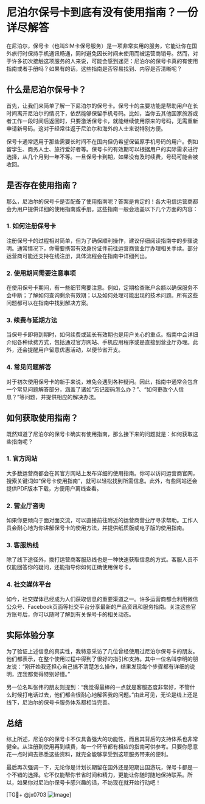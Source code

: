 # 尼泊尔保号卡到底有没有使用指南？一份详尽解答

在尼泊尔，保号卡（也叫SIM卡保号服务）是一项非常实用的服务，它能让你在国外旅行时保持手机通讯畅通，同时避免因长时间未使用而被运营商销号。然而，对于许多初次接触这项服务的人来说，可能会感到迷茫：尼泊尔的保号卡真的有使用指南或者手册吗？如果有的话，这些指南是否容易找到、内容是否清晰呢？

## 什么是尼泊尔保号卡？

首先，让我们来简单了解一下尼泊尔的保号卡。保号卡的主要功能是帮助用户在长时间离开尼泊尔的情况下，依然能够保留手机号码。比如，当你去其他国家旅游或者工作一段时间后返回时，只要激活保号卡，就能继续使用原来的号码，无需重新申请新号码。这对于经常往返于尼泊尔和海外的人士来说特别方便。

保号卡通常适用于那些需要长时间不在国内但仍希望保留原手机号码的用户。例如留学生、商务人士、旅行爱好者等。保号卡的有效期可以根据用户的实际需求进行选择，从几个月到一年不等。一旦保号卡到期，如果没有及时续费，号码可能会被收回。

## 是否存在使用指南？

那么，尼泊尔的保号卡是否配备了使用指南呢？答案是肯定的！各大电信运营商都会为用户提供详细的使用指南或手册。这些指南一般会涵盖以下几个方面的内容：

### 1. 如何注册保号卡
注册保号卡的过程相对简单，但为了确保顺利操作，建议仔细阅读指南中的步骤说明。通常情况下，你需要携带有效身份证件前往运营商营业厅办理相关手续。部分运营商可能还支持在线注册，具体流程会在指南中详细列出。

### 2. 使用期间需要注意事项
在使用保号卡期间，有一些细节需要注意。例如，定期检查账户余额以确保服务不会中断；了解如何查询剩余有效期；以及如何处理可能出现的技术问题。所有这些问题都可以在指南中找到解决方案。

### 3. 续费与延期方法
当保号卡即将到期时，如何续费或延长有效期也是用户关心的重点。指南中会详细介绍各种续费方式，包括通过官方网站、手机应用程序或是直接到营业厅办理。此外，还会提醒用户留意优惠活动，以便节省开支。

### 4. 常见问题解答
对于初次使用保号卡的新手来说，难免会遇到各种疑问。因此，指南中通常会包含一个常见问题解答部分，涵盖了诸如“忘记密码怎么办？”、“如何更改个人信息？”等问题，并提供相应的解决办法。

## 如何获取使用指南？

既然知道了尼泊尔的保号卡确实有使用指南，那么接下来的问题就是：如何获取这些指南呢？

### 1. 官方网站
大多数运营商都会在其官方网站上发布详细的使用指南。你可以访问运营商官网，搜索关键词如“保号卡使用指南”，就可以轻松找到所需信息。此外，有些网站还会提供PDF版本下载，方便用户离线查看。

### 2. 营业厅咨询
如果你更倾向于面对面交流，可以直接前往附近的运营商营业厅寻求帮助。工作人员会耐心地为你讲解保号卡的使用方法，并提供纸质版或电子版的使用指南。

### 3. 客服热线
除了线下途径外，拨打运营商客服热线也是一种快速获取信息的方式。客服人员不仅能回答你的疑问，还能指导你如何正确使用保号卡。

### 4. 社交媒体平台
如今，社交媒体已经成为人们获取信息的重要渠道之一。许多运营商都会利用微信公众号、Facebook页面等社交平台分享最新的产品资讯和服务指南。关注这些官方账号后，你可以随时了解到有关保号卡的相关动态。

## 实际体验分享

为了验证上述信息的真实性，我特意采访了几位曾经使用过尼泊尔保号卡的朋友。他们都表示，在整个使用过程中得到了很好的指引和支持。其中一位名叫李明的朋友说：“刚开始我还担心自己搞不清楚怎么操作，结果发现每个步骤都有详细的说明，连我都觉得特别好懂。”

另一位名叫张伟的朋友则提到：“我觉得最棒的一点就是客服态度非常好，不管什么时候打电话过去，他们都会很耐心地解答我的问题。”由此可见，无论是线上还是线下，尼泊尔的保号卡服务体系都相当完善。

## 总结

综上所述，尼泊尔的保号卡不仅具备强大的功能性，而且其背后的支持体系也非常健全。从注册到使用再到续费，每一个环节都有相应的指南可供参考。只要你愿意花一点时间去熟悉这些资料，就完全能够享受到这项服务带来的便利。

最后再次强调一下，无论你是计划长期留在国外还是短期出国游玩，保号卡都是一个不错的选择。它不仅能帮你节省时间和精力，更能让你随时随地保持联系。所以，如果你对尼泊尔保号卡感兴趣的话，不妨现在就开始行动吧！

[TG💪+ @jx0703 ![Image](https://github.com/user-attachments/assets/dbca1d08-cadb-493c-b0ec-ad6f7a83f270)]